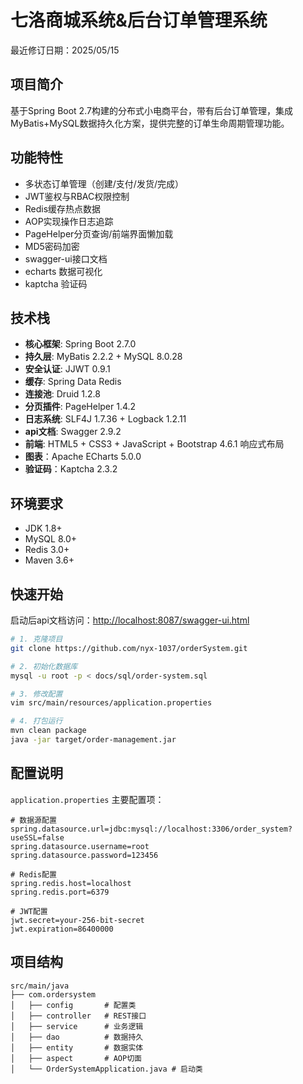 # 七洛商城系统&后台订单管理系统

最近修订日期：2025/05/15

## 项目简介
基于Spring Boot 2.7构建的分布式小电商平台，带有后台订单管理，集成MyBatis+MySQL数据持久化方案，提供完整的订单生命周期管理功能。

## 功能特性
- 多状态订单管理（创建/支付/发货/完成）
- JWT鉴权与RBAC权限控制
- Redis缓存热点数据
- AOP实现操作日志追踪
- PageHelper分页查询/前端界面懒加载
- MD5密码加密
- swagger-ui接口文档
- echarts 数据可视化
- kaptcha 验证码

## 技术栈
- **核心框架**: Spring Boot 2.7.0
- **持久层**: MyBatis 2.2.2 + MySQL 8.0.28
- **安全认证**: JJWT 0.9.1
- **缓存**: Spring Data Redis
- **连接池**: Druid 1.2.8
- **分页插件**: PageHelper 1.4.2
- **日志系统**: SLF4J 1.7.36 + Logback 1.2.11
- **api文档**: Swagger 2.9.2
- **前端**: HTML5 + CSS3 + JavaScript + Bootstrap 4.6.1 响应式布局
- **图表**：Apache ECharts 5.0.0
- **验证码**：Kaptcha 2.3.2

## 环境要求
- JDK 1.8+
- MySQL 8.0+
- Redis 3.0+
- Maven 3.6+

## 快速开始
启动后api文档访问：[http://localhost:8087/swagger-ui.html](http://localhost:8087/swagger-ui.html)

```bash
# 1. 克隆项目
git clone https://github.com/nyx-1037/orderSystem.git

# 2. 初始化数据库
mysql -u root -p < docs/sql/order-system.sql

# 3. 修改配置
vim src/main/resources/application.properties

# 4. 打包运行
mvn clean package
java -jar target/order-management.jar
```

## 配置说明
`application.properties` 主要配置项：
```properties
# 数据源配置
spring.datasource.url=jdbc:mysql://localhost:3306/order_system?useSSL=false
spring.datasource.username=root
spring.datasource.password=123456

# Redis配置
spring.redis.host=localhost
spring.redis.port=6379

# JWT配置
jwt.secret=your-256-bit-secret
jwt.expiration=86400000
```



## 项目结构
```
src/main/java
├── com.ordersystem
│   ├── config       # 配置类
│   ├── controller   # REST接口
│   ├── service      # 业务逻辑
│   ├── dao          # 数据持久
│   ├── entity       # 数据实体
│   ├── aspect       # AOP切面
│   └── OrderSystemApplication.java # 启动类
```

